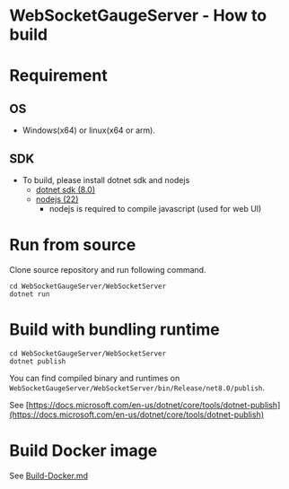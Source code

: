 # WebSocketGaugeServer - How to build

# Requirement
## OS
* Windows(x64) or linux(x64 or arm).

## SDK
* To build, please install dotnet sdk and nodejs
    * [dotnet sdk (8.0)](https://dotnet.microsoft.com/)
    * [nodejs (22)](https://nodejs.org/)
        * nodejs is required to compile javascript (used for web UI)

# Run from source
Clone source repository and run following command.

```
cd WebSocketGaugeServer/WebSocketServer
dotnet run
```

# Build with bundling runtime
```
cd WebSocketGaugeServer/WebSocketServer
dotnet publish
```
You can find compiled binary and runtimes on `WebSocketGaugeServer/WebSocketServer/bin/Release/net8.0/publish`.

See [https://docs.microsoft.com/en-us/dotnet/core/tools/dotnet-publish](https://docs.microsoft.com/en-us/dotnet/core/tools/dotnet-publish)

# Build Docker image
See [Build-Docker.md](Build-Docker.md)






